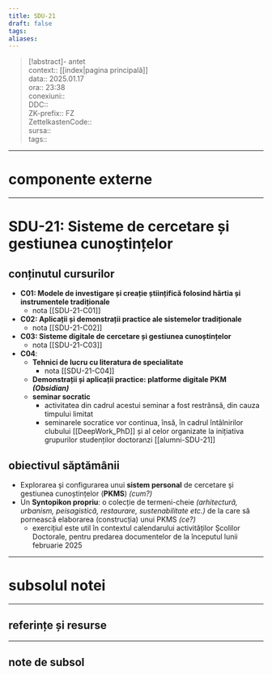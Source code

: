 ```yaml
---
title: SDU-21
draft: false
tags: 
aliases: 
---
```

> [!abstract]- antet  
> context::  [[index|pagina principală]]  
> data:: 2025.01.17  
> ora:: 23:38  
> conexiuni::  
> DDC::  
> ZK-prefix::  FZ  
> ZettelkastenCode::  
> sursa::  
> tags::  


---
# componente externe


---

# SDU-21: Sisteme de cercetare și gestiunea cunoștințelor

## conținutul cursurilor
- **C01: Modele de investigare și creație științifică folosind hârtia și instrumentele tradiționale**
	- nota [[SDU-21-C01]]
- **C02: Aplicații și demonstrații practice ale sistemelor tradiționale**
	- nota [[SDU-21-C02]]
- **C03: Sisteme digitale de cercetare și gestiunea cunoștințelor**
	- nota [[SDU-21-C03]]
- **C04**:
	- **Tehnici de lucru cu literatura de specialitate**
		- nota [[SDU-21-C04]]
	- **Demonstrații și aplicații practice: platforme digitale PKM *(Obsidian)***
	- **seminar socratic**
		- activitatea din cadrul acestui seminar a fost restrânsă, din cauza timpului limitat
		- seminarele socratice vor continua, însă, în cadrul întâlnirilor clubului [[DeepWork_PhD]] și al celor organizate la inițiativa grupurilor studenților doctoranzi [[alumni-SDU-21]]
## obiectivul săptămânii
- Explorarea și configurarea unui **sistem personal** de cercetare și gestiunea cunoștințelor (**PKMS**) *(cum?)*
- Un **Syntopikon propriu**: o colecție de termeni-cheie *(arhitectură, urbanism, peisagistică, restaurare, sustenabilitate etc.)* de la care să pornească elaborarea (construcția) unui PKMS *(ce?)*
	- exercițiul este util în contextul calendarului activităților Școlilor Doctorale, pentru predarea documentelor de la începutul lunii februarie 2025


---
# subsolul notei
---
## referințe și resurse


---
## note de subsol  